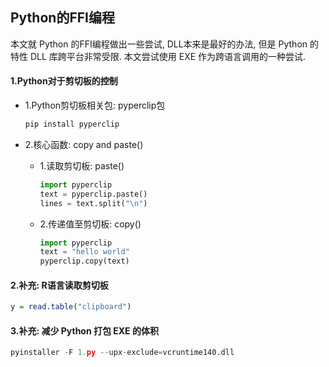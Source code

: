 ## Python的FFI编程

本文就 Python 的FFI编程做出一些尝试, DLL本来是最好的办法, 但是 Python 的特性 DLL 库跨平台非常受限. 本文尝试使用 EXE 作为跨语言调用的一种尝试.

#### 1.Python对于剪切板的控制

- 1.Python剪切板相关包: pyperclip包

  ```python
  pip install pyperclip
  ```

- 2.核心函数: copy and paste()

  - 1.读取剪切板: paste()

    ```python
    import pyperclip
    text = pyperclip.paste()
    lines = text.split("\n")
    ```

  - 2.传递值至剪切板: copy()

    ```python
    import pyperclip
    text = "hello world"
    pyperclip.copy(text)
    ```

#### 2.补充: R语言读取剪切板

```R
y = read.table("clipboard")
```

#### 3.补充: 减少 Python 打包 EXE 的体积

```python
pyinstaller -F 1.py --upx-exclude=vcruntime140.dll
```



